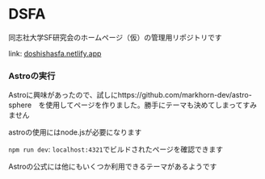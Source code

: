 # DSFA
同志社大学SF研究会のホームページ（仮）の管理用リポジトリです

link: [doshishasfa.netlify.app](https://doshishasfa.netlify.app/)

### Astroの実行
Astroに興味があったので、試しにhttps://github.com/markhorn-dev/astro-sphere　を使用してページを作りました。勝手にテーマも決めてしまってすみません

astroの使用にはnode.jsが必要になります

```npm run dev```: ```localhost:4321```でビルドされたページを確認できます

Astroの公式には他にもいくつか利用できるテーマがあるようです